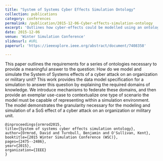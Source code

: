 ```yaml
---
title: "System of Systems Cyber Effects Simulation Ontology"
collection: publications
category: conferences
permalink: /publication/2015-12-06-Cyber-effects-simulation-ontology
excerpt: 'Outlines how cyber-effects could be modelled using an ontological structure.'
date: 2015-12-06
venue: 'Winter Simulation Conference'
slidesurl: #URL
paperurl: 'https://ieeexplore.ieee.org/abstract/document/7408358'

---
```


This paper outlines the requirements for a series of ontologies necessary to provide a meaningful answer to the question: How do we model and simulate the System of Systems effects of a cyber attack on an organization or military unit? 
This work provides the data model specification for a simulation to answer this question by explaining the required domains of knowledge. 
We introduce mechanisms to federate these domains, and then provide an exemplar use-case to contextualize one type of scenario the model must be capable of representing within a simulation environment. 
The model demonstrates the granularity necessary for the modeling and simulation of a SoS effect of a cyber attack on an organization or military unit.

    @inproceedings{ormrod2015,
    title={System of systems cyber effects simulation ontology},
    author={Ormrod, David and Turnbull, Benjamin and O'Sullivan, Kent},
    booktitle={2015 Winter Simulation Conference (WSC)},
    pages={2475--2486},
    year={2015},
    organization={IEEE}
    }